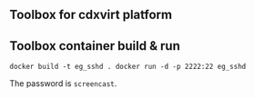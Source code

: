 ## Toolbox for cdxvirt platform


## Toolbox container build & run

`
docker build -t eg_sshd .
docker run -d -p 2222:22 eg_sshd
`

The password is ``screencast``.
